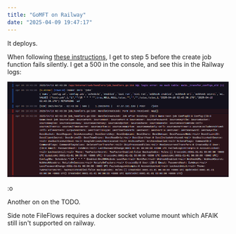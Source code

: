 ```yaml
---
title: "GoMFT on Railway"
date: "2025-04-09 19:47:17"
---
```


It deploys.

When following <a href="https://github.com/StarFleetCPTN/GoMFT#usage">these instructions</a>, I get to step 5 before the create job function fails silently. I get a 500 in the console, and see this in the Railway logs:

<img src="../images/gomft-broken.png" alt="gofmt-broken" width="800" />

:o

Another on on the TODO.

Side note FileFlows requires a docker socket volume mount which AFAIK still isn't supported on railway.
